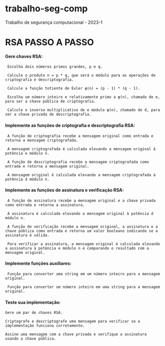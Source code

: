 # trabalho-seg-comp
Trabalho de segurança computacional - 2023-1

# RSA PASSO A PASSO

#### Gere chaves RSA:
  
     Escolha dois números primos grandes, p e q.
     
     Calcule o produto n = p * q, que será o módulo para as operações de criptografia e descriptografia.
     
     Calcule a função totiente de Euler φ(n) = (p - 1) * (q - 1).
     
     Escolha um número inteiro e relativamente primo a φ(n), chamado de e, para ser a chave pública de criptografia.
     
     Calcule o inverso multiplicativo de e módulo φ(n), chamado de d, para ser a chave privada de descriptografia.
     

#### Implemente as funções de criptografia e descriptografia RSA:
    
     A função de criptografia recebe a mensagem original como entrada e retorna a mensagem criptografada.
     
     A mensagem criptografada é calculada elevando a mensagem original à potência e módulo n.
     
     A função de descriptografia recebe a mensagem criptografada como entrada e retorna a mensagem original.
     
     A mensagem original é calculada elevando a mensagem criptografada à potência d módulo n.


#### Implemente as funções de assinatura e verificação RSA:
  
     A função de assinatura recebe a mensagem original e a chave privada como entrada e retorna a assinatura.
     
     A assinatura é calculada elevando a mensagem original à potência d módulo n.
     
     A função de verificação recebe a mensagem original, a assinatura e a chave pública como entrada e retorna um valor booleano indicando se a assinatura é válida.
     
     Para verificar a assinatura, a mensagem original é calculada elevando a assinatura à potência e módulo n e comparando o resultado com a mensagem original.
     

#### Implemente funções auxiliares:
    
     Função para converter uma string em um número inteiro para a mensagem original.
     
     Função para converter um número inteiro em uma string para a mensagem original.
     

#### Teste sua implementação:
   
    Gere um par de chaves RSA.

    Criptografe e descriptografe uma mensagem para verificar se a implementação funciona corretamente.
     
    Assine uma mensagem com a chave privada e verifique a assinatura usando a chave pública.
     
